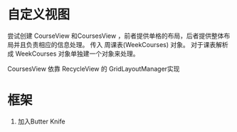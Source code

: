 # 自定义视图
尝试创建 CourseView 和CoursesView ，前者提供单格的布局，后者提供整体布局并且负责相应的信息处理。
传入 周课表(WeekCourses) 对象。
对于课表解析成 WeekCourses 对象单独建一个对象来处理。

CoursesView 依靠 RecycleView 的 GridLayoutManager实现




# 框架
1. 加入Butter Knife